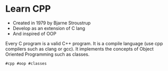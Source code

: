 # Learn CPP

* Created in 1979 by Bjarne Stroustrup
* Develop as an extension of C lang
* And inspired of OOP

Every C program is a valid C++ program. It is a compile language (use cpp compilers such as clang or gcc).
It implements the concepts of Object Oriented Programming such as classes.

    #cpp #oop #classes
